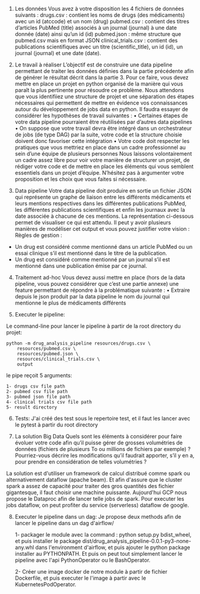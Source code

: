 1. Les données
Vous avez à votre disposition les 4 fichiers de données suivants :
drugs.csv : contient les noms de drugs (des médicaments) avec un id (atccode) et un nom (drug) pubmed.csv : contient des titres d’articles PubMed (title) associés à un journal (journal) à une date donnée (date) ainsi qu’un id (id)
pubmed.json : même structure que pubmed.csv mais en format JSON
clinical_trials.csv : contient des publications scientifiques avec un titre (scientific_title), un id (id), un journal (journal) et une date (date).

2. Le travail à réaliser
L’objectif est de construire une data pipeline permettant de traiter les données définies dans la partie précédente afin de générer le résultat décrit dans la partie 3.
Pour ce faire, vous devez mettre en place un projet en python organisé de la manière qui vous paraît la plus pertinente pour résoudre ce problème. Nous attendons que vous identifiiez une structure de projet et une séparation des étapes nécessaires qui permettent de mettre en évidence vos connaissances autour du développement de jobs data en python.
Il faudra essayer de considérer les hypothèses de travail suivantes :
• Certaines étapes de votre data pipeline pourraient être réutilisées par d’autres data pipelines
• On suppose que votre travail devra être intégré dans un orchestrateur de jobs (de type DAG) par la suite, votre code et la structure choisie doivent donc favoriser cette intégration
• Votre code doit respecter les pratiques que vous mettriez en place dans un cadre professionnel au sein d’une équipe de plusieurs personnes
Nous laissons volontairement un cadre assez libre pour voir votre manière de structurer un projet, de rédiger votre code et de mettre en place les éléments qui vous semblent essentiels dans un projet d’équipe. N’hésitez pas à argumenter votre proposition et les choix que vous faites si nécessaire.

3. Data pipeline
Votre data pipeline doit produire en sortie un fichier JSON qui représente un graphe de liaison entre les différents médicaments et leurs mentions respectives dans les différentes publications PubMed, les différentes publications scientifiques et enfin les journaux avec la date associée à chacune de ces mentions. La représentation ci-dessous permet de visualiser ce qui est attendu. Il peut y avoir plusieurs manières de modéliser cet output et vous pouvez justifier votre vision :
Règles de gestion :
- Un drug est considéré comme mentionné dans un article PubMed ou un essai clinique s’il est mentionné dans le titre de la publication.
- Un drug est considéré comme mentionné par un journal s’il est mentionné dans une publication émise par ce journal.

4. Traitement ad-hoc
Vous devez aussi mettre en place (hors de la data pipeline, vous pouvez considérer que c’est une partie annexe) une feature permettant de répondre à la problématique suivante :
• Extraire depuis le json produit par la data pipeline le nom du journal qui mentionne le plus de médicaments différents

5. Executer le pipeline:

Le command-line pour lancer le pipeline à partir de la root directory du projet:
    
    python -m drug_analysis_pipeline resources/drugs.csv \
        resources/pubmed.csv \
        resources/pubmed.json \
        resources/clinical_trials.csv \
        output
        
le pipe reçoit 5 arguments:
    
    1- drugs csv file path
    2- pubmed csv file path
    3- pubmed json file path
    4- clinical trials csv file path
    5- result directory

6. Tests:
J'ai créé des test sous le repertoire test, et il faut les lancer avec le pytest à partir du root directory

7. La solution Big Data
Quels sont les éléments à considérer pour faire évoluer votre code afin qu’il puisse gérer de grosses volumétries de données (fichiers de plusieurs To ou millions de fichiers par exemple) ?
Pourriez-vous décrire les modifications qu’il faudrait apporter, s’il y en a, pour prendre en considération de telles volumétries ?

La solution est d'utiliser un framework de calcul distribué comme spark ou alternativement dataflow (apache beam). Et afin d'assure que 
le cluster spark a assez de capacité pour traiter des gros quantités des fichier gigantesque, il faut choisir une machine puissante. Aujourd'hui
GCP nous propose le Dataproc afin de lancer telle jobs de spark. 
Pour executer les jobs dataflow, on peut profiter du service (serverless) dataflow de google.


8. Executer le pipeline dans un dag:
Je propose deux methods afin de lancer le pipeline dans un dag d'airflow/
    
    1- packager le module avec la command : python setup.py bdist_wheel, et puis installer le package dist/drug_analysis_pipeline-0.0.1-py3-none-any.whl
    dans l'environment d'airflow, et puis ajouter le python package installer au PYTHONPATH. Et puis on peut tout simplement lancer le pipeline avec 
    l'api PythonOperator ou le BashOperator.
    
    2- Créer une image docker de notre module à partir de fichier Dockerfile, et puis executer le l'image à partir avec le KubernetesPodOperator.  
    
